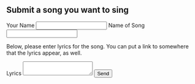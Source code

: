 ## Submit a song you want to sing

<form action="https://formspree.io/goldnate@gmail.com"
      method="POST">      
<label>Your Name <input type="text" name="name"></label>
<label>Name of Song<input type="text" name="song"></label>
<p>Below, please enter lyrics for the song. You can put a link to somewhere that the lyrics appear, as well.</p>
<label>Lyrics
<textarea name="lyrics"></textarea>
</label>
<label><input type="submit" value="Send"></label>
</form> 
